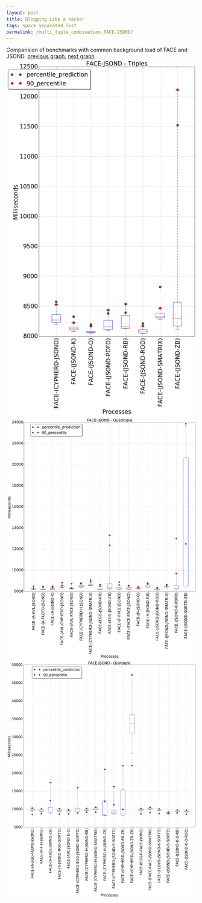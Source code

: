 ```yaml
---
layout: post
title: Blogging Like a Hacker
tags: space separated list
permalink: /multi_tuple_combination_FACE-JSOND/
---
```


Comparision of benchmarks with common background load of FACE and JSOND.
[previous graph](./multi_tuple_combination_FACE-H/), [next graph](./multi_tuple_combination_FACE-K/)
<img src="./images/triple/FACE/FACE-JSOND_box.png" alt="graph figure"><img src="./images/quadruple/FACE/FACE-JSOND_box.png" alt="graph figure"><img src="./images/quintuple/FACE/FACE-JSOND_box.png" alt="graph figure">